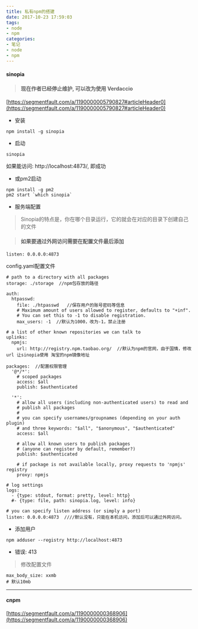```yaml
---
title: 私有npm的搭建
date: 2017-10-23 17:59:03
tags:
- node
- npm
categories:
- 笔记
- node
- npm
---
```


#### sinopia

> #### 现在作者已经停止维护, 可以改为使用 Verdaccio

[https://segmentfault.com/a/1190000005790827#articleHeader0](https://segmentfault.com/a/1190000005790827#articleHeader0)

<!--more-->

- 安装

```
npm install -g sinopia
```

- 启动

```
sinopia
```
如果能访问: http://localhost:4873/, 即成功

- 或pm2启动

```
npm install -g pm2
pm2 start `which sinopia`
```

- 服务端配置
> Sinopia的特点是，你在哪个目录运行，它的就会在对应的目录下创建自己的文件

> #### 如果要通过外网访问需要在配置文件最后添加

```
listen: 0.0.0.0:4873
```

config.yaml配置文件
```
# path to a directory with all packages
storage: ./storage  //npm包存放的路径

auth:
  htpasswd:
    file: ./htpasswd   //保存用户的账号密码等信息
    # Maximum amount of users allowed to register, defaults to "+inf".
    # You can set this to -1 to disable registration.
    max_users: -1  //默认为1000，改为-1，禁止注册

# a list of other known repositories we can talk to
uplinks:
  npmjs:
    url: http://registry.npm.taobao.org/  //默认为npm的官网，由于国情，修改 url 让sinopia使用 淘宝的npm镜像地址
    
packages:  //配置权限管理
  '@*/*':
    # scoped packages
    access: $all
    publish: $authenticated

  '*':
    # allow all users (including non-authenticated users) to read and
    # publish all packages
    #
    # you can specify usernames/groupnames (depending on your auth plugin)
    # and three keywords: "$all", "$anonymous", "$authenticated"
    access: $all

    # allow all known users to publish packages
    # (anyone can register by default, remember?)
    publish: $authenticated

    # if package is not available locally, proxy requests to 'npmjs' registry
    proxy: npmjs

# log settings
logs:
  - {type: stdout, format: pretty, level: http}
  #- {type: file, path: sinopia.log, level: info}

# you can specify listen address (or simply a port) 
listen: 0.0.0.0:4873  ////默认没有，只能在本机访问，添加后可以通过外网访问。
```

- 添加用户

```
npm adduser --registry http://localhost:4873
```

- 错误: 413

> 修改配置文件
```
max_body_size: xxmb
# 默认10mb
```

---
#### cnpm
[https://segmentfault.com/a/1190000000368906](https://segmentfault.com/a/1190000000368906)